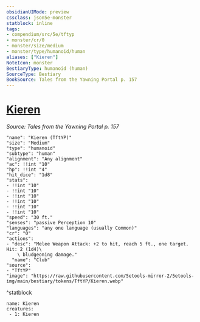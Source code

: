 ```yaml
---
obsidianUIMode: preview
cssclass: json5e-monster
statblock: inline
tags:
- compendium/src/5e/tftyp
- monster/cr/0
- monster/size/medium
- monster/type/humanoid/human
aliases: ["Kieren"]
NoteIcon: monster
BestiaryType: humanoid (human)
SourceType: Bestiary
BookSource: Tales from the Yawning Portal p. 157
---
```

# [Kieren](2-Mechanics\CLI\bestiary\npc/kieren-tftyp.md)
*Source: Tales from the Yawning Portal p. 157*  

```statblock
"name": "Kieren (TftYP)"
"size": "Medium"
"type": "humanoid"
"subtype": "human"
"alignment": "Any alignment"
"ac": !!int "10"
"hp": !!int "4"
"hit_dice": "1d8"
"stats":
- !!int "10"
- !!int "10"
- !!int "10"
- !!int "10"
- !!int "10"
- !!int "10"
"speed": "30 ft."
"senses": "passive Perception 10"
"languages": "any one language (usually Common)"
"cr": "0"
"actions":
- "desc": "Melee Weapon Attack: +2 to hit, reach 5 ft., one target. Hit: 2 (1d4)\
    \ bludgeoning damage."
  "name": "Club"
"source":
- "TftYP"
"image": "https://raw.githubusercontent.com/5etools-mirror-2/5etools-img/main/bestiary/tokens/TftYP/Kieren.webp"
```
^statblock

```encounter-table
name: Kieren
creatures:
 - 1: Kieren
```